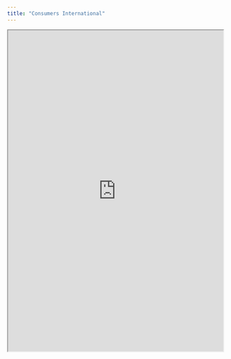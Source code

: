 ```yaml
---
title: "Consumers International"
---
```



<iframe height="750" width="100%" src="https://ewelton.github.io/ktest/wiki.html#Consumers%20International"></iframe>

